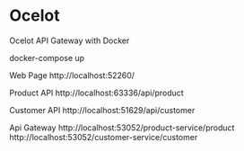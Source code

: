 # Ocelot
Ocelot API Gateway with Docker

docker-compose up 

Web Page
http://localhost:52260/ 

Product API
http://localhost:63336/api/product 

Customer API 
http://localhost:51629/api/customer

Api Gateway
http://localhost:53052/product-service/product
http://localhost:53052/customer-service/customer
